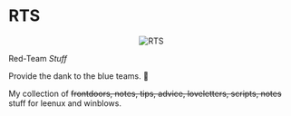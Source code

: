 # RTS

<p align="center">
<img src="https://user-images.githubusercontent.com/3386438/56666721-4232d800-6661-11e9-8809-8391b3e986ae.jpeg|https://user-images.githubusercontent.com/3386438/56666721-4232d800-6661-11e9-8809-8391b3e986ae.jpeg" alt="RTS"/>
</p>

Red-Team *Stuff*

Provide the dank to the blue teams. :100:

My collection of ~~frontdoors, notes, tips, advice, loveletters, scripts, notes~~ stuff for leenux and winblows.
